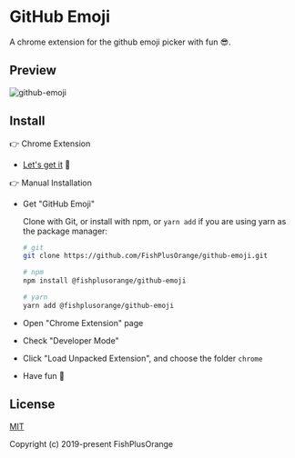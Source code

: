 # GitHub Emoji

A chrome extension for the github emoji picker with fun :sunglasses:.

## Preview

![github-emoji](https://raw.githubusercontent.com/FishPlusOrange/github-emoji/master/docs/screenshot.png)

## Install

:point_right: Chrome Extension

- [Let's get it](https://chrome.google.com/webstore/detail/github-emoji/pfhcnffadoajdcedindnjcladkokgfpo) :call_me_hand:

:point_right: Manual Installation

- Get "GitHub Emoji"

  Clone with Git, or install with npm, or `yarn add` if you are using yarn as the package manager:

  ```bash
  # git
  git clone https://github.com/FishPlusOrange/github-emoji.git
  ```

  ```bash
  # npm
  npm install @fishplusorange/github-emoji
  ```

  ```bash
  # yarn
  yarn add @fishplusorange/github-emoji
  ```

- Open "Chrome Extension" page

- Check "Developer Mode"

- Click "Load Unpacked Extension", and choose the folder `chrome`

- Have fun :call_me_hand:

## License

[MIT](https://github.com/FishPlusOrange/github-emoji/blob/master/LICENSE)

Copyright (c) 2019-present FishPlusOrange
